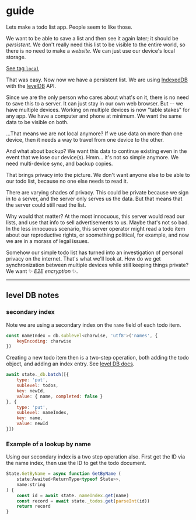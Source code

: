 # guide

Lets make a todo list app. People seem to like those.

We want to be able to save a list and then see it again later; it should be
*persistent*. We don't really need this list to be visible to the entire
world, so there is no need to make a *website*. We can just use our device's
local storage.

[See tag `local`](https://github.com/nichoth/level-todo/releases/tag/local)

That was easy. Now now we have a persistent list. We are using [IndexedDB](https://developer.mozilla.org/en-US/docs/Web/API/IndexedDB_API/Using_IndexedDB) with the [levelDB](https://github.com/Level/browser-level) API.

Since we are the only person who cares about what's on it, there is no need to save this to a server. It can just stay in our own web browser. But -- we have multiple devices. Working on multiple devices is now "table stakes" for any app. We have a computer and phone at minimum. We want the same data to be visible on both.

...That means we are not local anymore? If we use data on more than one device, then it needs a way to travel from one device to the other.

And what about backup? We want this data to continue existing even in the event that we lose our device(s). Hmm... it's not so simple anymore. We need multi-device sync, and backup copies.

That brings privacy into the picture. We don't want anyone else to be able to our todo list, because no one else needs to read it.

There are varying shades of privacy. This could be private because we sign in to a server, and the server only serves us the data. But that means that the server could still read the list.

Why would that matter? At the most innocuous, this server would read our lists, and use that info to sell advertisements to us. Maybe that's not so bad. In the less innocuous scenario, this server operator might read a todo item about our reproductive rights, or soomething political, for example, and now we are in a morass of legal issues.

Somehow our simple todo list has turned into an investigation of personal privacy on the internet. That's what we'll look at. How do we get synchronization between multiple devices while still keeping things private? We want ✨ *E2E encryption* ✨.


-----------------------------------------------------------------------


## level DB notes

### secondary index

Note we are using a secondary index on the `name` field of each todo item.

```js
const nameIndex = db.sublevel<charwise, 'utf8'>('names', {
    keyEncoding: charwise
})
```

Creating a new todo item then is a two-step operation, both adding the todo object, and adding an index entry. See [level DB docs](https://github.com/Level/abstract-level?tab=readme-ov-file#dbbatchoperations-options).

```js
await state._db.batch([{
    type: 'put',
    sublevel: todos,
    key: newId,
    value: { name, completed: false }
}, {
    type: 'put',
    sublevel: nameIndex,
    key: name,
    value: newId
}])
```

### Example of a lookup by name
Using our secondary index is a two step operation also. First get the ID via the name index, then use the ID to get the todo document.

```js
State.GetByName = async function GetByName (
    state:Awaited<ReturnType<typeof State>>,
    name:string
) {
    const id = await state._nameIndex.get(name)
    const record = await state._todos.get(parseInt(id))
    return record
}
```
